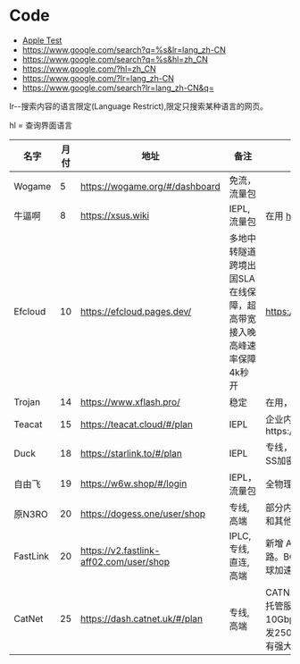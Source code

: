 
# Code
- [Apple Test](http://www.apple.com/library/test/success.html)
- https://www.google.com/search?q=%s&lr=lang_zh-CN
- https://www.google.com/search?q=%s&hl=zh_CN
- https://www.google.com/?hl=zh_CN
- https://www.google.com/?lr=lang_zh-CN
- https://www.google.com/search?lr=lang_zh-CN&q=

lr--搜索内容的语言限定(Language Restrict),限定只搜索某种语言的网页。

hl = 查询界面语言



| 名字     | 月付 | 地址                                    | 备注                                                         | Text                                                         |
| -------- | ---- | --------------------------------------- | ------------------------------------------------------------ | ------------------------------------------------------------ |
| Wogame   | 5    | https://wogame.org/#/dashboard          | 免流，流量包                                                 |                                                              |
| 牛逼啊   | 8    | https://xsus.wiki                       | IEPL,流量包                                                  | 在用      http://wz.xsus.link/                               |
| Efcloud  | 10   | https://efcloud.pages.dev/              | 多地中转隧道跨境出国SLA在线保障，超高带宽接入晚高峰速率保障4k秒开 | https://efcloud.pages.dev/                                   |
| Trojan   | 14   | https://www.xflash.pro/                 | 稳定                                                         | 在用，备用流量包                                             |
| Teacat   | 15   | https://teacat.cloud/#/plan             | IEPL                                                         | 企业内网专线https://teacat2.com                              |
| Duck     | 18   | https://starlink.to/#/plan              | IEPL                                                         | 专线，金融级别跨境线路，SS加密，                             |
| 自由飞   | 19   | https://w6w.shop/#/login                | IEPL，流量包                                                 | 全物理专线 支持UDP协议                                       |
| 原N3RO   | 20   | https://dogess.one/user/shop            | 专线, 高端                                                   | 部分内网，部分 CN2 中转和其他中转线路。                      |
| FastLink | 20   | https://v2.fastlink-aff02.com/user/shop | IPLC, 专线, 直连, 高端                                       | 新增 AIA 和 IPLC 专线线路。BGP,IPLC,Anycast全球加速技术      |
| CatNet   | 25   | https://dash.catnet.uk/#/plan           | 专线, 高端                                                   | CATNET基于自有专线资源托管服务，总冗余10Gbps，该订阅最大可突发250Mbps业务带宽，具有强大SLA保证。 |

